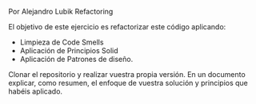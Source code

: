 Por Alejandro Lubik
Refactoring

El objetivo de este ejercicio es refactorizar este código aplicando:

- Limpieza de Code Smells
- Aplicación de Principios Solid
- Aplicación de Patrones de diseño.


Clonar el repositorio y realizar vuestra propia versión.
En un documento explicar, como resumen, el enfoque de vuestra solución y principios que habéis aplicado.
